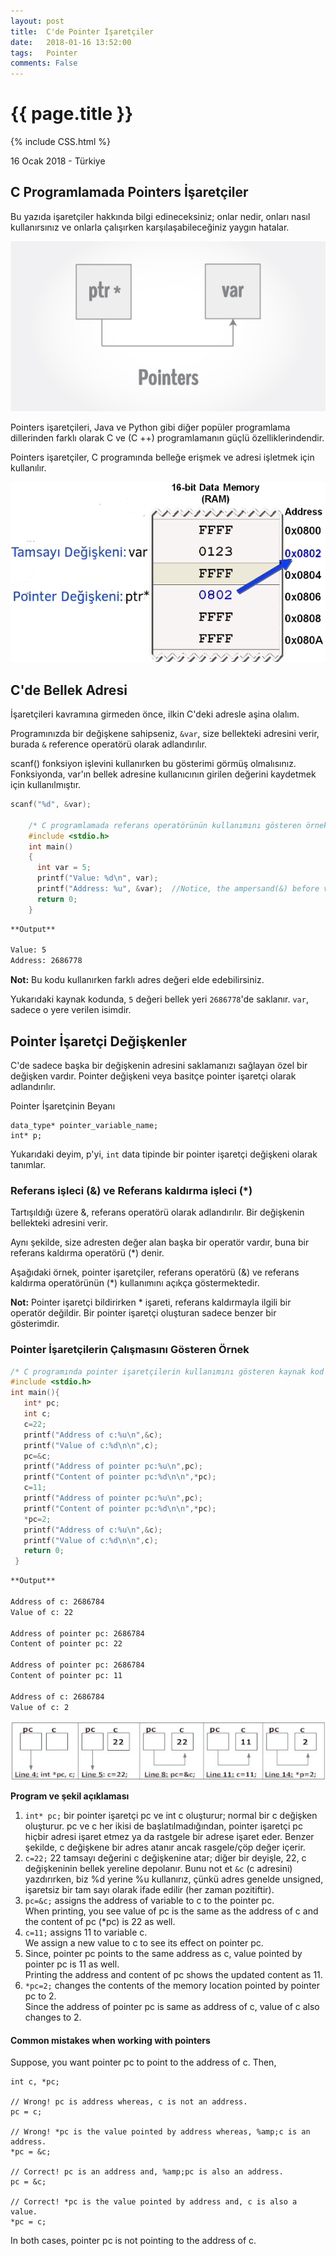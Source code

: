 ```yaml
---
layout: post
title:  C'de Pointer İşaretçiler
date:   2018-01-16 13:52:00
tags:   Pointer
comments: False
---
```


{{ page.title }}
================
{% include CSS.html %}

<p class="meta">16 Ocak 2018 - Türkiye</p>

C Programlamada Pointers İşaretçiler
-------------

Bu yazıda işaretçiler hakkında bilgi edineceksiniz; onlar nedir, onları nasıl kullanırsınız ve onlarla çalışırken karşılaşabileceğiniz yaygın hatalar.

![C programming pointers](/images/c-pointers.jpg "C programming pointers")

Pointers işaretçileri, Java ve Python gibi diğer popüler programlama dillerinden farklı olarak C ve (C ++) programlamanın güçlü özelliklerindendir. 

Pointers işaretçiler, C programında belleğe erişmek ve adresi işletmek için kullanılır.


![C programming pointers](/images/PointersF.png "C programming pointers")

C'de Bellek Adresi
------------

İşaretçileri kavramına girmeden önce, ilkin C'deki adresle aşina olalım.

Programınızda bir değişkene sahipseniz, `&var`, size bellekteki adresini verir, burada `&` reference operatörü olarak adlandırılır.

scanf() fonksiyon işlevini kullanırken bu gösterimi görmüş olmalısınız.
Fonksiyonda, var'ın bellek adresine kullanıcının girilen değerini kaydetmek için kullanılmıştır.

~~~c
scanf("%d", &var);

    /* C programlamada referans operatörünün kullanımını gösteren örnek. */
    #include <stdio.h>
    int main()
    {
      int var = 5;
      printf("Value: %d\n", var);
      printf("Address: %u", &var);  //Notice, the ampersand(&) before var.
      return 0;
    }
~~~

~~~bash
**Output**

Value: 5 
Address: 2686778
~~~

**Not:** Bu kodu kullanırken farklı adres değeri elde edebilirsiniz.

Yukarıdaki kaynak kodunda, `5` değeri bellek yeri `2686778`'de saklanır. `var`, sadece o yere verilen isimdir.

Pointer İşaretçi Değişkenler
-----------------

C'de sadece başka bir değişkenin adresini saklamanızı sağlayan özel bir değişken vardır. Pointer değişkeni veya basitçe pointer işaretçi olarak adlandırılır.

Pointer İşaretçinin Beyanı
~~~
data_type* pointer_variable_name;
int* p;
~~~

Yukarıdaki deyim, p'yi, `int` data tipinde bir pointer işaretçi değişkeni olarak tanımlar.

### Referans işleci (&) ve Referans kaldırma işleci (*)

Tartışıldığı üzere &, referans operatörü olarak adlandırılır. Bir değişkenin bellekteki adresini verir.

Aynı şekilde, size adresten değer alan başka bir operatör vardır, buna bir referans kaldırma operatörü (*) denir.

Aşağıdaki örnek, pointer işaretçiler, referans operatörü (&) ve referans kaldırma operatörünün (*) kullanımını açıkça göstermektedir.

**Not:** Pointer işaretçi bildirirken * işareti, referans kaldırmayla ilgili bir operatör değildir. Bir pointer işaretçi oluşturan sadece benzer bir gösterimdir.

### Pointer İşaretçilerin Çalışmasını Gösteren Örnek

~~~c
/* C programında pointer işaretçilerin kullanımını gösteren kaynak kod */
#include <stdio.h>
int main(){
   int* pc;
   int c;
   c=22;
   printf("Address of c:%u\n",&c);
   printf("Value of c:%d\n\n",c);
   pc=&c;
   printf("Address of pointer pc:%u\n",pc);
   printf("Content of pointer pc:%d\n\n",*pc);
   c=11;
   printf("Address of pointer pc:%u\n",pc);
   printf("Content of pointer pc:%d\n\n",*pc);
   *pc=2;
   printf("Address of c:%u\n",&c);
   printf("Value of c:%d\n\n",c);
   return 0;
 }
~~~
~~~bash
**Output**

Address of c: 2686784
Value of c: 22

Address of pointer pc: 2686784
Content of pointer pc: 22

Address of pointer pc: 2686784
Content of pointer pc: 11

Address of c: 2686784
Value of c: 2
~~~

![Working of pointers in C programming](/images/pointers-in-c-programming.jpg "C pointers")

**Program ve şekil açıklaması**

1. `int* pc;` bir pointer işaretçi pc ve int c oluşturur; normal bir c değişken oluşturur.
pc ve c her ikisi de başlatılmadığından, pointer işaretçi pc hiçbir adresi işaret etmez ya da rastgele bir adrese işaret eder. Benzer şekilde, c değişkene bir adres atanır ancak rasgele/çöp değer içerir.
2.  `c=22;` 22 tamsayı değerini c değişkenine atar; diğer bir deyişle, 22, c değişkeninin bellek yereline depolanır.
Bunu not et `&c` (c adresini) yazdırırken, biz %d yerine %u kullanırız, çünkü adres genelde unsigned, işaretsiz bir tam sayı olarak ifade edilir (her zaman pozitiftir).
3.  `pc=&c;` assigns the address of variable to c to the pointer pc.  
    When printing, you see value of pc is the same as the address of c and the content of pc (*pc) is 22 as well.
4.  `c=11;` assigns 11 to variable c.  
    We assign a new value to c to see its effect on pointer pc.
5.  Since, pointer pc points to the same address as c, value pointed by pointer pc is 11 as well.  
    Printing the address and content of pc shows the updated content as 11.
6.  `*pc=2;` changes the contents of the memory location pointed by pointer pc to 2.  
    Since the address of pointer pc is same as address of c, value of c also changes to 2.

#### Common mistakes when working with pointers

Suppose, you want pointer pc to point to the address of c. Then,

    
    int c, *pc;
    
    // Wrong! pc is address whereas, c is not an address.
    pc = c;  
    
    // Wrong! *pc is the value pointed by address whereas, %amp;c is an address.
    *pc = &c; 
    
    // Correct! pc is an address and, %amp;pc is also an address.
    pc = &c; 
    
    // Correct! *pc is the value pointed by address and, c is also a value.
    *pc = c;

In both cases, pointer pc is not pointing to the address of c.
